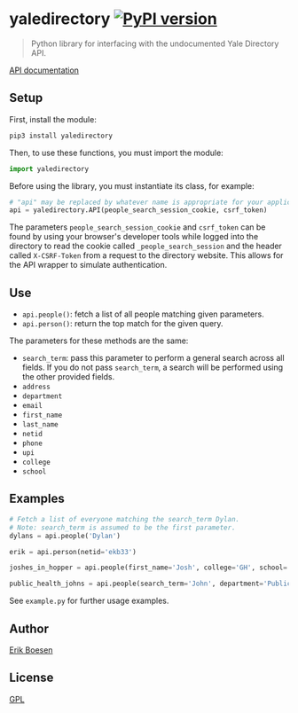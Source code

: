 # yaledirectory [![PyPI version](https://badge.fury.io/py/yaledirectory.svg)](https://badge.fury.io/py/yaledirectory)

> Python library for interfacing with the undocumented Yale Directory API.

[API documentation](https://developers.yale.edu/directory)

## Setup
First, install the module:

```sh
pip3 install yaledirectory
```

Then, to use these functions, you must import the module:

```py
import yaledirectory
```

Before using the library, you must instantiate its class, for example:

```py
# "api" may be replaced by whatever name is appropriate for your application.
api = yaledirectory.API(people_search_session_cookie, csrf_token)
```

The parameters `people_search_session_cookie` and `csrf_token` can be found by using your browser's developer tools while logged into the directory to read the cookie called `_people_search_session` and the header called `X-CSRF-Token` from a request to the directory website. This allows for the API wrapper to simulate authentication.

## Use
- `api.people()`: fetch a list of all people matching given parameters.
- `api.person()`:  return the top match for the given query.

The parameters for these methods are the same:
- `search_term`: pass this parameter to perform a general search across all fields. If you do not pass `search_term`, a search will be performed using the other provided fields.
- `address`
- `department`
- `email`
- `first_name`
- `last_name`
- `netid`
- `phone`
- `upi`
- `college`
- `school`

## Examples
```py
# Fetch a list of everyone matching the search_term Dylan.
# Note: search_term is assumed to be the first parameter.
dylans = api.people('Dylan')

erik = api.person(netid='ekb33')

joshes_in_hopper = api.people(first_name='Josh', college='GH', school='YC')

public_health_johns = api.people(search_term='John', department='Public Health')
```

See `example.py` for further usage examples.

## Author
[Erik Boesen](https://github.com/ErikBoesen)

## License
[GPL](LICENSE)
